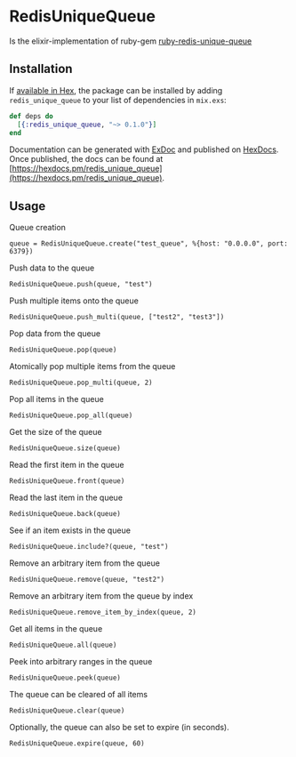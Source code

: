 # RedisUniqueQueue

Is the elixir-implementation of ruby-gem [ruby-redis-unique-queue](https://github.com/MishaConway/ruby-redis-unique-queue)

## Installation

If [available in Hex](https://hex.pm/docs/publish), the package can be installed
by adding `redis_unique_queue` to your list of dependencies in `mix.exs`:

```elixir
def deps do
  [{:redis_unique_queue, "~> 0.1.0"}]
end
```

Documentation can be generated with [ExDoc](https://github.com/elixir-lang/ex_doc)
and published on [HexDocs](https://hexdocs.pm). Once published, the docs can
be found at [https://hexdocs.pm/redis_unique_queue](https://hexdocs.pm/redis_unique_queue).

## Usage


Queue creation

    queue = RedisUniqueQueue.create("test_queue", %{host: "0.0.0.0", port: 6379})

Push data to the queue

    RedisUniqueQueue.push(queue, "test")

Push multiple items onto the queue

    RedisUniqueQueue.push_multi(queue, ["test2", "test3"])

Pop data from the queue

    RedisUniqueQueue.pop(queue)

Atomically pop multiple items from the queue

    RedisUniqueQueue.pop_multi(queue, 2)

Pop all items in the queue

    RedisUniqueQueue.pop_all(queue)

Get the size of the queue

    RedisUniqueQueue.size(queue)

Read the first item in the queue

    RedisUniqueQueue.front(queue)

Read the last item in the queue

    RedisUniqueQueue.back(queue)

See if an item exists in the queue

    RedisUniqueQueue.include?(queue, "test")

Remove an arbitrary item from the queue

    RedisUniqueQueue.remove(queue, "test2")

Remove an arbitrary item from the queue by index

    RedisUniqueQueue.remove_item_by_index(queue, 2)

Get all items in the queue

    RedisUniqueQueue.all(queue)

Peek into arbitrary ranges in the queue

    RedisUniqueQueue.peek(queue)

The queue can be cleared of all items

    RedisUniqueQueue.clear(queue)

Optionally, the queue can also be set to expire (in seconds).

    RedisUniqueQueue.expire(queue, 60)
